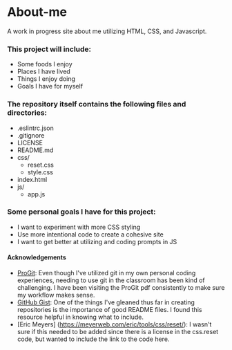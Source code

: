 # About-me
A work in progress site about me utilizing HTML, CSS, and Javascript.

### This project will include: 

- Some foods I enjoy
- Places I have lived
- Things I enjoy doing 
- Goals I have for myself

### The repository itself contains the following files and directories: 
 
- .eslintrc.json
- .gitignore
- LICENSE
- README.md
- css/
    - reset.css
    - style.css
- index.html
- js/
    - app.js

### Some personal goals I have for this project: 

- I want to experiment with more CSS styling
- Use more intentional code to create a cohesive site
- I want to get better at utilizing and coding prompts in JS

#### Acknowledgements 

- [ProGit](https://git-scm.com/book/en/v2): Even though I've utilized git in my own personal coding experiences, needing to use git in the classroom has been kind of challenging. I have been visiting the ProGit pdf consistently to make sure my workflow makes sense. 
- [GitHub Gist](https://gist.github.com/kipyegonmark/89fe62493f22d93705d917d634d8eeb2): One of the things I've gleaned thus far in creating repositories is the importance of good README files. I found this resource helpful in knowing what to include. 
- [Eric Meyers] (https://meyerweb.com/eric/tools/css/reset/): I wasn't sure if this needed to be added since there is a license in the css.reset code, but wanted to include the link to the code here.